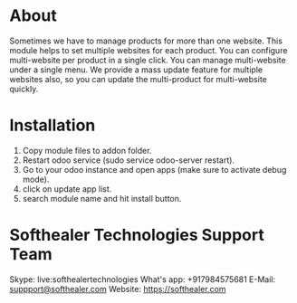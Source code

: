 About
============
Sometimes we have to manage products for more than one website. This module helps to set multiple websites for each product. You can configure multi-website per product in a single click. You can manage multi-website under a single menu. We provide a mass update feature for multiple websites also, so you can update the multi-product for multi-website quickly.

Installation
============
1) Copy module files to addon folder.
2) Restart odoo service (sudo service odoo-server restart).
3) Go to your odoo instance and open apps (make sure to activate debug mode).
4) click on update app list. 
5) search module name and hit install button.

Softhealer Technologies Support Team
=====================================
Skype: live:softhealertechnologies
What's app: +917984575681
E-Mail: suppport@softhealer.com
Website: https://softhealer.com
